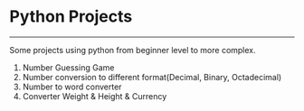 # Python Projects
---
Some projects using python from beginner level to more complex.
1. Number Guessing Game
2. Number conversion to different format(Decimal, Binary, Octadecimal)
3. Number to word converter
4. Converter Weight & Height & Currency
